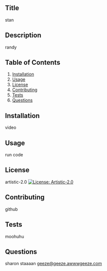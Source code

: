 
  ## Title
  stan

  ## Description 
  randy
  
  ## Table of Contents
  1. [Installation](#Installation)
  2. [Usage](#Usage)
  3. [License](#License)
  4. [Contributing](#Contributing)
  5. [Tests](#Tests)
  6. [Questions](#Questions)
  
  ## Installation
  video

  ## Usage
  run code

  ## License
  artistic-2.0 [![License: Artistic-2.0](https://img.shields.io/badge/License-Artistic%202.0-0298c3.svg)](https://opensource.org/licenses/Artistic-2.0)

  ## Contributing
  github

  ## Tests
  moohuhu

  ## Questions
  sharon
  staaaan
  geeze@geeze.awwwgeeze.com
  
